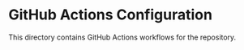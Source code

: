 # GitHub Actions Configuration

This directory contains GitHub Actions workflows for the repository.